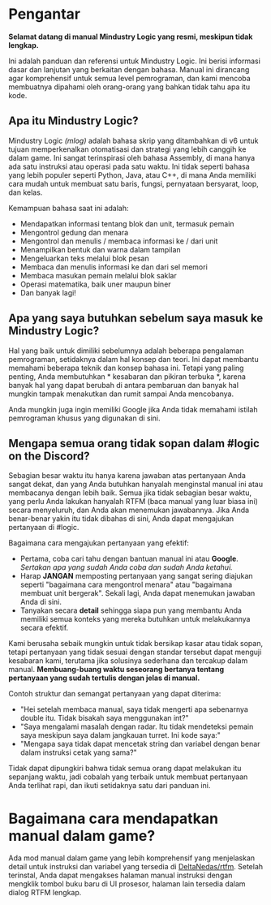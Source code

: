 # Pengantar

**Selamat datang di manual Mindustry Logic yang resmi, meskipun tidak lengkap.**

Ini adalah panduan dan referensi untuk Mindustry Logic. Ini berisi informasi dasar dan lanjutan yang berkaitan dengan bahasa. Manual ini dirancang agar komprehensif untuk semua level pemrograman, dan kami mencoba membuatnya dipahami oleh orang-orang yang bahkan tidak tahu apa itu kode.

## Apa itu Mindustry Logic?

Mindustry Logic *(mlog)* adalah bahasa skrip yang ditambahkan di v6 untuk tujuan memperkenalkan otomatisasi dan strategi yang lebih canggih ke dalam game. Ini sangat terinspirasi oleh bahasa Assembly, di mana hanya ada satu instruksi atau operasi pada satu waktu. Ini tidak seperti bahasa yang lebih populer seperti Python, Java, atau C++, di mana Anda memiliki cara mudah untuk membuat satu baris, fungsi, pernyataan bersyarat, loop, dan kelas.

Kemampuan bahasa saat ini adalah:

* Mendapatkan informasi tentang blok dan unit, termasuk pemain
* Mengontrol gedung dan menara
* Mengontrol dan menulis / membaca informasi ke / dari unit
* Menampilkan bentuk dan warna dalam tampilan
* Mengeluarkan teks melalui blok pesan
* Membaca dan menulis informasi ke dan dari sel memori
* Membaca masukan pemain melalui blok saklar
* Operasi matematika, baik uner maupun biner
* Dan banyak lagi!
  
## Apa yang saya butuhkan sebelum saya masuk ke Mindustry Logic?

Hal yang baik untuk dimiliki sebelumnya adalah beberapa pengalaman pemrograman, setidaknya dalam hal konsep dan teori. Ini dapat membantu memahami beberapa teknik dan konsep bahasa ini. Tetapi yang paling penting, Anda membutuhkan * kesabaran dan pikiran terbuka *, karena banyak hal yang dapat berubah di antara pembaruan dan banyak hal mungkin tampak menakutkan dan rumit sampai Anda mencobanya.

Anda mungkin juga ingin memiliki Google jika Anda tidak memahami istilah pemrograman khusus yang digunakan di sini.

## Mengapa semua orang tidak sopan dalam #logic on the Discord?

Sebagian besar waktu itu hanya karena jawaban atas pertanyaan Anda sangat dekat, dan yang Anda butuhkan hanyalah menginstal manual ini atau membacanya dengan lebih baik. Semua jika tidak sebagian besar waktu, yang perlu Anda lakukan hanyalah RTFM (baca manual yang luar biasa ini) secara menyeluruh, dan Anda akan menemukan jawabannya. Jika Anda benar-benar yakin itu tidak dibahas di sini, Anda dapat mengajukan pertanyaan di #logic.

Bagaimana cara mengajukan pertanyaan yang efektif:

* Pertama, coba cari tahu dengan bantuan manual ini atau **Google**. *Sertakan apa yang sudah Anda coba dan sudah Anda ketahui.*
* Harap __**JANGAN**__ memposting pertanyaan yang sangat sering diajukan seperti "bagaimana cara mengontrol menara" atau "bagaimana membuat unit bergerak". Sekali lagi, Anda dapat menemukan jawaban Anda di sini.
* Tanyakan secara __**detail**__ sehingga siapa pun yang membantu Anda memiliki semua konteks yang mereka butuhkan untuk melakukannya secara efektif.

Kami berusaha sebaik mungkin untuk tidak bersikap kasar atau tidak sopan, tetapi pertanyaan yang tidak sesuai dengan standar tersebut dapat menguji kesabaran kami, terutama jika solusinya sederhana dan tercakup dalam manual. __**Membuang-buang waktu seseorang bertanya tentang pertanyaan yang sudah tertulis dengan jelas di manual.**__

Contoh struktur dan semangat pertanyaan yang dapat diterima:

* "Hei setelah membaca manual, saya tidak mengerti apa sebenarnya double itu. Tidak bisakah saya menggunakan int?"
* "Saya mengalami masalah dengan radar. Itu tidak mendeteksi pemain saya meskipun saya dalam jangkauan turret. Ini kode saya:"
* "Mengapa saya tidak dapat mencetak string dan variabel dengan benar dalam instruksi cetak yang sama?"

Tidak dapat dipungkiri bahwa tidak semua orang dapat melakukan itu sepanjang waktu, jadi cobalah yang terbaik untuk membuat pertanyaan Anda terlihat rapi, dan ikuti setidaknya satu dari panduan ini.

# Bagaimana cara mendapatkan manual dalam game?

Ada mod manual dalam game yang lebih komprehensif yang menjelaskan detail untuk instruksi dan variabel yang tersedia di [DeltaNedas/rtfm](https://github.com/DeltaNedas/rtfm).
Setelah terinstal, Anda dapat mengakses halaman manual instruksi dengan mengklik tombol buku baru di UI prosesor, halaman lain tersedia dalam dialog RTFM lengkap.
